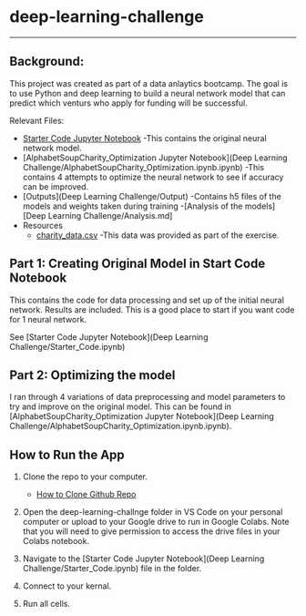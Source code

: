 # deep-learning-challenge
- - -

## **Background:**
This project was created as part of a data anlaytics bootcamp. The goal is to use Python and deep learning to build a neural network model that can predict which venturs who apply for funding will be successful. 

Relevant Files:
- [Starter Code Jupyter Notebook](Deep%20Learning%20Challenge/Starter_Code.ipynb)
    -This contains the original neural network model.
- [AlphabetSoupCharity_Optimization Jupyter Notebook](Deep Learning Challenge/AlphabetSoupCharity_Optimization.ipynb.ipynb)
    -This contains 4 attempts to optimize the neural network to see if accuracy can be improved. 
- [Outputs](Deep Learning Challenge/Output)
    -Contains h5 files of the models and weights taken during training
-[Analysis of the models][Deep Learning Challenge/Analysis.md]
- Resources
  - [charity_data.csv](Resources/charity_data.csv)
  -This data was provided as part of the exercise. 


## **Part 1: Creating Original Model in Start Code Notebook**
This contains the code for data processing and set up of the initial neural network. Results are included. This is a good place to start if you want code for 1 neural network. 

See [Starter Code Jupyter Notebook](Deep Learning Challenge/Starter_Code.ipynb)


## **Part 2: Optimizing the model**
I ran through 4 variations of data preprocessing and model parameters to try and improve on the original model. This can be found in [AlphabetSoupCharity_Optimization Jupyter Notebook](Deep Learning Challenge/AlphabetSoupCharity_Optimization.ipynb.ipynb).


## How to Run the App
1. Clone the repo to your computer.
   - [How to Clone Github Repo](https://docs.github.com/en/repositories/creating-and-managing-repositories/cloning-a-repository)

2. Open the deep-learning-challnge folder in VS Code on your personal computer or upload to your Google drive to run in Google Colabs. Note that you will need to give permission to access the drive files in your Colabs notebook.

3. Navigate to the [Starter Code Jupyter Notebook](Deep Learning Challenge/Starter_Code.ipynb) file in the folder.

4. Connect to your kernal. 

5. Run all cells. 
